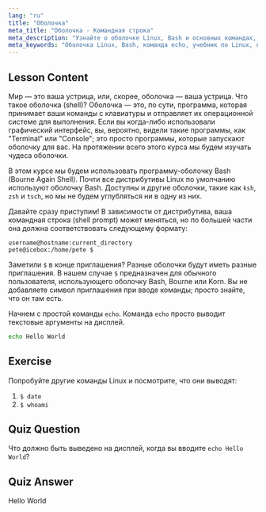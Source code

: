 ```yaml
---
lang: "ru"
title: "Оболочка"
meta_title: "Оболочка - Командная строка"
meta_description: "Узнайте о оболочке Linux, Bash и основных командах, таких как 'echo'. Разберитесь с приглашениями командной строки и начните свое путешествие по Linux с этим руководством для начинающих."
meta_keywords: "Оболочка Linux, Bash, команда echo, учебник по Linux, командная строка, Linux для начинающих, приглашение командной строки, руководство по Linux"
---
```


## Lesson Content

Мир — это ваша устрица, или, скорее, оболочка — ваша устрица. Что такое оболочка (shell)? Оболочка — это, по сути, программа, которая принимает ваши команды с клавиатуры и отправляет их операционной системе для выполнения. Если вы когда-либо использовали графический интерфейс, вы, вероятно, видели такие программы, как "Terminal" или "Console"; это просто программы, которые запускают оболочку для вас. На протяжении всего этого курса мы будем изучать чудеса оболочки.

В этом курсе мы будем использовать программу-оболочку Bash (Bourne Again Shell). Почти все дистрибутивы Linux по умолчанию используют оболочку Bash. Доступны и другие оболочки, такие как `ksh`, `zsh` и `tsch`, но мы не будем углубляться ни в одну из них.

Давайте сразу приступим! В зависимости от дистрибутива, ваша командная строка (shell prompt) может меняться, но по большей части она должна соответствовать следующему формату:

```plaintext
username@hostname:current_directory
pete@icebox:/home/pete $
```

Заметили `$` в конце приглашения? Разные оболочки будут иметь разные приглашения. В нашем случае `$` предназначен для обычного пользователя, использующего оболочку Bash, Bourne или Korn. Вы не добавляете символ приглашения при вводе команды; просто знайте, что он там есть.

Начнем с простой команды `echo`. Команда `echo` просто выводит текстовые аргументы на дисплей.

```bash
echo Hello World
```

## Exercise

Попробуйте другие команды Linux и посмотрите, что они выводят:

1. `$ date`
2. `$ whoami`

## Quiz Question

Что должно быть выведено на дисплей, когда вы вводите `echo Hello World`?

## Quiz Answer

Hello World
